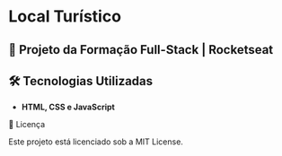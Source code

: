 # Local Turístico

## 🚀 Projeto da Formação Full-Stack | Rocketseat

## 🛠 Tecnologias Utilizadas
- **HTML, CSS e JavaScript**

📜 Licença

Este projeto está licenciado sob a MIT License.
